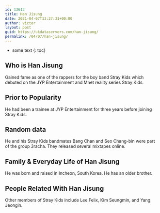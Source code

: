 ```yaml
---
id: 13613
title: Han Jisung
date: 2021-04-07T13:27:31+00:00
author: victor
layout: post
guid: https://ukdataservers.com/han-jisung/
permalink: /04/07/han-jisung/
---
```


* some text
{: toc}


## Who is Han Jisung



Gained fame as one of the rappers for the boy band Stray Kids which debuted on the JYP Entertainment and Mnet reality series Stray Kids. 

                
                
                
## Prior to Popularity



He had been a trainee at JYP Entertainment for three years before joining Stray Kids. 

                
                
                
## Random data



He and his Stray Kids bandmates Bang Chan and Seo Chang-bin were part of the group 3racha. They released several mixtapes online. 

                
                
                
## Family & Everyday Life of Han Jisung



He was born and raised in Incheon, South Korea. He has an older brother.

                
                
                
## People Related With Han Jisung



Other members of Stray Kids include Lee Felix, Kim Seungmin, and Yang Jeongin. 

                
              
            
          
          
          
